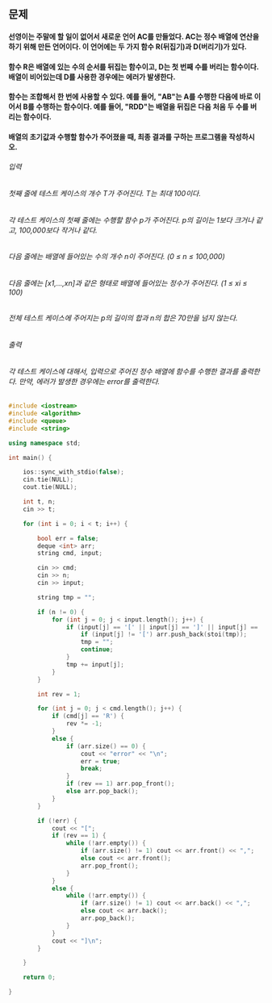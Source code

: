 ## 문제
#### 선영이는 주말에 할 일이 없어서 새로운 언어 AC를 만들었다. AC는 정수 배열에 연산을 하기 위해 만든 언어이다. 이 언어에는 두 가지 함수 R(뒤집기)과 D(버리기)가 있다.

#### 함수 R은 배열에 있는 수의 순서를 뒤집는 함수이고, D는 첫 번째 수를 버리는 함수이다. 배열이 비어있는데 D를 사용한 경우에는 에러가 발생한다.

#### 함수는 조합해서 한 번에 사용할 수 있다. 예를 들어, "AB"는 A를 수행한 다음에 바로 이어서 B를 수행하는 함수이다. 예를 들어, "RDD"는 배열을 뒤집은 다음 처음 두 수를 버리는 함수이다.

#### 배열의 초기값과 수행할 함수가 주어졌을 때, 최종 결과를 구하는 프로그램을 작성하시오.

###### 입력
###### 첫째 줄에 테스트 케이스의 개수 T가 주어진다. T는 최대 100이다.

###### 각 테스트 케이스의 첫째 줄에는 수행할 함수 p가 주어진다. p의 길이는 1보다 크거나 같고, 100,000보다 작거나 같다.

###### 다음 줄에는 배열에 들어있는 수의 개수 n이 주어진다. (0 ≤ n ≤ 100,000)

###### 다음 줄에는 [x1,...,xn]과 같은 형태로 배열에 들어있는 정수가 주어진다. (1 ≤ xi ≤ 100)

###### 전체 테스트 케이스에 주어지는 p의 길이의 합과 n의 합은 70만을 넘지 않는다.

###### 출력
###### 각 테스트 케이스에 대해서, 입력으로 주어진 정수 배열에 함수를 수행한 결과를 출력한다. 만약, 에러가 발생한 경우에는 error를 출력한다.

```c++
#include <iostream>
#include <algorithm>
#include <queue>
#include <string>

using namespace std;

int main() {

    ios::sync_with_stdio(false);
    cin.tie(NULL);
    cout.tie(NULL);

    int t, n;
    cin >> t;

    for (int i = 0; i < t; i++) {

        bool err = false;
        deque <int> arr;
        string cmd, input;

        cin >> cmd;
        cin >> n;
        cin >> input;

        string tmp = "";

        if (n != 0) {
            for (int j = 0; j < input.length(); j++) {
                if (input[j] == '[' || input[j] == ']' || input[j] == ',') {
                    if (input[j] != '[') arr.push_back(stoi(tmp));
                    tmp = "";
                    continue;
                }
                tmp += input[j];
            }
        }

        int rev = 1;

        for (int j = 0; j < cmd.length(); j++) {
            if (cmd[j] == 'R') {
                rev *= -1;
            }
            else {
                if (arr.size() == 0) {
                    cout << "error" << "\n";
                    err = true;
                    break;
                }
                if (rev == 1) arr.pop_front();
                else arr.pop_back();
            }
        }

        if (!err) {
            cout << "[";
            if (rev == 1) {
                while (!arr.empty()) {
                    if (arr.size() != 1) cout << arr.front() << ",";
                    else cout << arr.front();
                    arr.pop_front();
                }
            }
            else {
                while (!arr.empty()) {
                    if (arr.size() != 1) cout << arr.back() << ",";
                    else cout << arr.back();
                    arr.pop_back();
                }
            }
            cout << "]\n";
        }

    }

    return 0;

}
```
